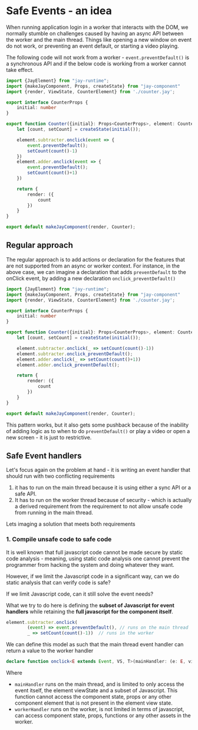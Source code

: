 Safe Events - an idea
===

When running application login in a worker that interacts with the DOM, we normally stumble on challenges 
caused by having an async API between the worker and the main thread. Things like opening a new window on 
event do not work, or preventing an event default, or starting a video 
playing.

The following code will not work from a worker - `event.preventDefault()` is a synchronous API
and if the below code is working from a worker cannot take effect.

```typescript
import {JayElement} from "jay-runtime";
import {makeJayComponent, Props, createState} from "jay-component"
import {render, ViewState, CounterElement} from './counter.jay';

export interface CounterProps {
    initial: number
}

export function Counter({initial}: Props<CounterProps>, element: CounterElement): JayElement<ViewState>{
    let [count, setCount] = createState(initial());

    element.subtracter.onclick(event => {
        event.preventDefault();
        setCount(count()-1)
    })
    element.adder.onclick(event => {
        event.preventDefault();
        setCount(count()+1)
    })

    return {
        render: ({
            count
        })
    }
}

export default makeJayComponent(render, Counter);
```  
            
Regular approach
---

The regular approach is to add actions or declaration for the features that are not supported from an async 
or worker context. For instance, in the above case, we can imagine a declaration that adds `preventDefault`
to the onClick event, by adding a new declaration `onclick_preventDefault()`

```typescript
import {JayElement} from "jay-runtime";
import {makeJayComponent, Props, createState} from "jay-component"
import {render, ViewState, CounterElement} from './counter.jay';

export interface CounterProps {
    initial: number
}

export function Counter({initial}: Props<CounterProps>, element: CounterElement): JayElement<ViewState>{
    let [count, setCount] = createState(initial());

    element.subtracter.onclick(_ => setCount(count()-1))
    element.subtracter.onclick_preventDefault();
    element.adder.onclick(_ => setCount(count()+1))
    element.adder.onclick_preventDefault();

    return {
        render: ({
            count
        })
    }
}

export default makeJayComponent(render, Counter);
```

This pattern works, but it also gets some pushback because of the inability of adding logic as to when to do
`preventDefault()` or play a video or open a new screen - it is just to restrictive.

Safe Event handlers
---


Let's focus again on the problem at hand - it is writing an event handler that should run with two conflicting 
requirements
1. it has to run on the main thread because it is using either a sync API or a safe API.
2. It has to run on the worker thread because of security - which is actually a derived requirement from 
   the requirement to not allow unsafe code from running in the main thread.
                                                                                  
Lets imaging a solution that meets both requirements

### 1. Compile unsafe code to safe code

It is well known that full javascript code cannot be made secure by static code analysis - meaning, 
using static code analysis one cannot prevent the programmer from hacking the system and doing whatever 
they want.

However, if we limit the Javascript code in a significant way, can we do static analysis that can verify
code is safe?

If we limit Javascript code, can it still solve the event needs?

What we try to do here is defining the **subset of Javascript for event handlers** while retaining the 
**full javascript for the component itself**.

```typescript
element.subtracter.onclick(
        (event) => event.preventDefault(), // runs on the main thread 
        _ => setCount(count()-1))  // runs in the worker
```

We can define this model as such that the main thread event handler can return a value to the worker handler
```typescript
declare function onclick<E extends Event, VS, T>(mainHandler: (e: E, viewState: VS) => T, workerHandler: (T) => void)
```

Where
* `mainHandler` runs on the main thread, and is limited to only access the event itself, the element viewState
  and a subset of Javascript. This function cannot access the component state, props or any other component 
  element that is not present in the element view state.
* `workerHandler` runs on the worker, is not limited in terms of javascript, can access component state, props,
  functions or any other assets in the worker.
